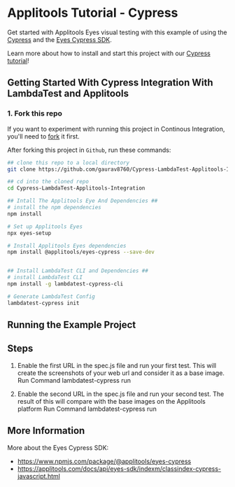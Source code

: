 # Applitools Tutorial - Cypress

Get started with Applitools Eyes visual testing with this example of using the [Cypress](https://www.cypress.io/) and the [Eyes Cypress SDK](https://www.npmjs.com/package/@applitools/eyes-cypress).

Learn more about how to install and start this project with our [Cypress tutorial](https://applitools.com/tutorials/cypress.html)!


## Getting Started With Cypress Integration With LambdaTest and Applitools

### 1. Fork this repo
If you want to experiment with running this project in Continous Integration, you'll need to [fork](https://github.com/gaurav8760/Cypress-LambdaTest-Applitools-Integration) it first.

After forking this project in `Github`, run these commands:

```bash
## clone this repo to a local directory
git clone https://github.com/gaurav8760/Cypress-LambdaTest-Applitools-Integration

## cd into the cloned repo
cd Cypress-LambdaTest-Applitools-Integration

## Intall The Applitools Eye And Dependencies ##
# install the npm dependencies
npm install

# Set up Applitools Eyes
npx eyes-setup

# Install Applitools Eyes dependencies
npm install @applitools/eyes-cypress --save-dev


## Install LambdaTest CLI and Dependencies ##
# install LambdaTest CLI
npm install -g lambdatest-cypress-cli

# Generate LambdaTest Config
lambdatest-cypress init
```
## Running the Example Project ##
## Steps 
1. Enable the first URL in the spec.js file and run your first test. This will create the screenshots of your web url and consider it as a base image.
    Run Command 
    lambdatest-cypress run

2. Enable the second URL in the spec.js file and run your second test. The result of this will compare with the base images on the Applitools platform
    Run Command 
    lambdatest-cypress run


## More Information ##
More about the Eyes Cypress SDK:
* https://www.npmjs.com/package/@applitools/eyes-cypress
* https://applitools.com/docs/api/eyes-sdk/indexm/classindex-cypress-javascript.html
